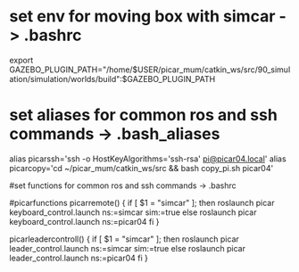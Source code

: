 # set env for moving box with simcar ->  .bashrc
export GAZEBO_PLUGIN_PATH="/home/$USER/picar_mum/catkin_ws/src/90_simulation/simulation/worlds/build":$GAZEBO_PLUGIN_PATH

# set aliases for common ros and ssh commands -> .bash_aliases
alias picarssh='ssh -o HostKeyAlgorithms='ssh-rsa' pi@picar04.local'
alias picarcopy='cd ~/picar_mum/catkin_ws/src && bash copy_pi.sh picar04'




#set functions for common ros and ssh commands -> .bashrc 

#picarfunctions
picarremote() {
    if [ $1 = "simcar" ]; then
        roslaunch picar keyboard_control.launch ns:=simcar sim:=true
    else 
        roslaunch picar keyboard_control.launch ns:=picar04
fi
}

picarleadercontroll() {
    if [ $1 = "simcar" ]; then
        roslaunch picar leader_control.launch ns:=simcar sim:=true
    else 
        roslaunch picar leader_control.launch ns:=picar04
fi
}


